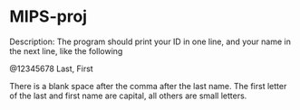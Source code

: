 # MIPS-proj
Description: 
The program should print your ID in one line, and your name in the next line, like the following

@12345678
Last, First

There is a blank space after the comma after the last name. The first letter of the last and first name are capital, all others are small letters.
